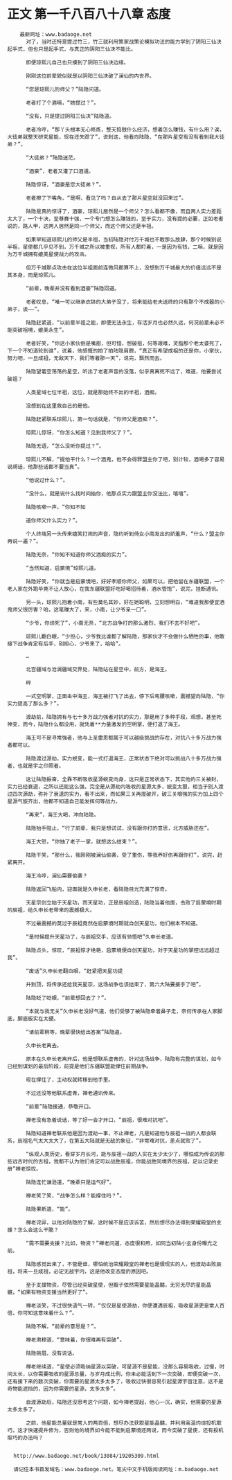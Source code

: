 # 正文 第一千八百八十八章 态度
        最新网址：www.badaoge.net
          对了，当时还特意提过竹三，竹三就利用策家战策论模拟功法的能力学到了阴阳三仙决起手式，但也只是起手式，与真正的阴阳三仙决不能比。
      
          即便琼熙儿自己也只摸到了阴阳三仙决边缘。
      
          刚刚这位前辈貌似就是以阴阳三仙决破了澜仙的内世界。
      
          “您是琼熙儿的师父？”陆隐问道。
      
          老者打了个酒嗝，“她提过？”。
      
          “没有，只是提过阴阳三仙决”陆隐道。
      
          老者冷哼，“那丫头根本无心修炼，整天捣鼓什么经济，想着怎么赚钱，有什么用？诶，大徒弟就整天研究星能，现在还失踪了”，说到这，他看向陆隐，“在那片星空有没有看到我大徒弟？”。
      
          “大徒弟？”陆隐迷茫。
      
          “酒豪”，老者又灌了口酒道。
      
          陆隐惊讶，“酒豪是您大徒弟？”。
      
          老者擦了下嘴角，“是啊，看见了吗？自从去了那片星空就没回来过”。
      
          陆隐是真的惊讶了，酒豪，琼熙儿居然是一个师父？怎么看都不像，而且两人实力差距太大了，一个十决，至尊赛十强，一个专门想怎么赚钱的，至于实力，没有提的必要，正如老者说的，路人甲，这两人居然是同一个师父，而这个师父还是半祖。
      
          如果早知道琼熙儿的师父是半祖，当初陆隐对付万千城也不敢那么放肆，那个时候别说半祖，星使都几乎见不到，万千城之所以被重视，所有人都盯着，一是因为有钱，二嘛，就是因为万千城拥有媲美星使战力的攻击。
      
          但万千城那点攻击在这位半祖面前连微风都算不上，没想到万千城最大的价值远远不是其本身，而是琼熙儿。
      
          “前辈，晚辈并没有看到酒豪”陆隐回道。
      
          老者叹息，“唯一可以继承衣钵的大弟子没了，将来能给老夫送终的只有那个不成器的小弟子，诶——”。
      
          陆隐赶紧道，“以前辈半祖之能，即便无法永生，存活岁月也必然久远，何况前辈未必不能突破祖境，媲美永生”。
      
          老者好笑，“你这小家伙倒是嘴甜，但可惜，想破祖，何等艰难，灵脂那个老太婆死了，下一个不知道轮到谁”，说着，他感慨的拍了拍陆隐肩膀，“真正有希望成祖的还是你，小家伙，努力吧，一旦成祖，无敌天下，我们等着那一天”，说完，飘然而去。
      
          陆隐望着空荡荡的星空，听出了老者声音的没落，似乎真离死不远了，难道，他要尝试破祖？
      
          人类星域七位半祖，这位，就是那始终不出的半祖，酒痴。
      
          没想到在这里救自己的是他。
      
          陆隐赶紧联系琼熙儿，第一句话就是，“你师父是酒痴？”。
      
          琼熙儿惊讶，“你怎么知道？见到我师父了？”。
      
          陆隐无语，“怎么没听你提过？”。
      
          琼熙儿不解，“提他干什么？一个酒鬼，他不会得罪盟主你了吧，别计较，酒喝多了容易说胡话，他那些话都不要当真”。
      
          “他说过什么？”。
      
          “没什么，就是说什么找时间抽你，他那点实力跟盟主你没法比，嘻嘻”。
      
          陆隐咳嗽一声，“你知不知
      
          道你师父什么实力？”。
      
          个人终端另一头传来嬉笑打闹的声音，隐约听到侍女小南发出的娇羞声，“什么？盟主你再说一遍？”。
      
          陆隐无奈，“你知不知道你师父酒痴的实力”。
      
          “当然知道，启蒙境”琼熙儿道。
      
          陆隐好笑，“你就当是启蒙境吧，好好孝顺你师父，如果可以，把他留在东疆联盟，一个老人家在外跑毕竟不让人放心，在我东疆联盟好吃好喝招待着，酒水管饱”，说完，挂断通讯。
      
          另一头，琼熙儿抱着小南，有些莫名其妙，好在她聪明，立刻想明白，“难道我那便宜酒鬼师父很厉害？哈，这笔赚大了，来，小南，让少爷亲一口”。
      
          “少爷，你烦死了”，小南无奈，“北方战争打的那么激烈，我们不去不好吧”。
      
          琼熙儿翻白眼，“少担心，少爷我比谁都了解陆隐，那家伙才不会做什么牺牲的事，他敢接下战争肯定有后手，别担心，少爷来了，哈哈”。
      
          …
      
          北宫疆域与沧澜疆域交界处，陆隐站在星空中，前方，是海王。
      
          砰
      
          一式空明掌，正面击中海王，海王被打飞了出去，停下后弯腰咳嗽，震撼望向陆隐，“你实力提高了那么多？”。
      
          渡劫前，陆隐拥有与七十多万战力强者对抗的实力，那是用了多种手段，观想，甚至死神变，而今，陆隐什么都没用，就凭着**力量激发的空明掌，便打退了海王。
      
          海王可不是寻常强者，他与上圣雷恩都属于可以越级挑战的存在，对抗八十多万战力强者都可以。
      
          陆隐渡过源劫，实力蜕变，能一式打退海王，正常状态下绝对可以挑战八十多万战力强者，也就是宇之印照者。
      
          这让陆隐振奋，全靠不断吸收星源蜕变肉身，这只是正常状态下，其实他的三关被封，实力已经衰退，之所以还能这么强，完全是从源劫内吸收的星源太多，蜕变太狠，相当于别人渡过四次源劫，弥补了衰退的实力，看不出来，而如果三关再度破开，破三关增强的实力加上四个星源气旋齐出，他都不知道自己能发挥何等战力。
      
          “再来”，海王大喝，冲向陆隐。
      
          陆隐抬手阻止，“行了前辈，我只是想试试，没有跟你打的意思，北方威胁还在”。
      
          海王大怒，“你抽了老子一掌，就想这么结束？”。
      
          陆隐干笑，“那什么，我刚刚被澜仙偷袭，受了重伤，等我养好伤再跟你打”，说完，赶紧离开。
      
          海王冷哼，澜仙需要偷袭？
      
          陆隐返回飞船内，迎面就是久申长老，看陆隐目光充满了惊奇。
      
          天星宗创立始于天星功，而天星功，正是辰祖创造，陆隐当着他面，击败了启蒙境时期的辰祖，给久申长老带来的震撼极大。
      
          不过最震撼的莫过于辰祖竟然在启蒙境时期就自创天星功，他们根本不知道。
      
          “是时候提升天星功了，与辰祖交手，应该有领悟吧”久申长老道。
      
          陆隐点头，惊叹，“辰祖惊才绝艳，启蒙境便自创天星功，对于天星功的掌控远远超过我”。
      
          “废话”久申长老翻白眼，“赶紧把天星功提
      
          升到顶，将传承还给我天星宗，这场战争也该结束了，第六大陆要接手了吧”。
      
          陆隐眨了眨眼，“前辈想回去了？”。
      
          “本就与我无关”久申长老没好气道，他们受够了被陆隐牵着鼻子走，奈何传承在人家脚底，脚底板实在太硬。
      
          “请前辈稍等，晚辈很快给出答案”陆隐道。
      
          久申长老离去。
      
          原本在久申长老离开后，他是想联系虚青的，针对这场战争，陆隐有完整的谋划，如今已经到谋划的最后阶段，前提是他们东疆联盟能撑住前期战争。
      
          现在撑住了，主动权就转移到他手里。
      
          不过还没等他联系虚青，禅老通讯传来。
      
          “前辈”陆隐接通，恭敬开口。
      
          禅老没有急着说话，等了好一会才开口，“辰祖，很难对抗吧”。
      
          陆隐知道禅老联系他是因为渡劫一事，不止禅老，凡是知道他与辰祖一战的人都会联系，辰祖名气太大太大了，在第五大陆就是无敌的象征，“非常难对抗，差点就败了”。
      
          “纵观人类历史，看穿岁月长河，能与辰祖一战的人实在太少太少了，哪怕成为传说的那些远古时代的古祖，我都不认为他们肯定可以战胜辰祖，你能战胜同境界的辰祖，足以记录史册”禅老惊叹。
      
          陆隐连忙谦逊道，“晚辈只是运气好”。
      
          禅老笑了笑，“战争怎么样？能撑住吗？”。
      
          陆隐果断道，“能”。
      
          禅老诧异，以他对陆隐的了解，这时候不是应该诉苦，然后想尽办法得到荣耀殿堂的支援？怎么会这么干脆？
      
          “需不需要支援？比如，物资？”禅老问道，态度很和煦，如同当初陆小玄身份曝光之前。
      
          陆隐感觉出来了，不管是谁，哪怕统治荣耀殿堂的禅老也是很现实的人，他渡劫击败辰祖，将来一旦成祖，必定无敌宇内，这是他改变态度的原因吧。
      
          至于支援物资，尽管已经突破星使，但骰子依然需要星能晶髓，无穷无尽的星能晶髓，“如果有物资支援当然更好了”。
      
          禅老淡笑，不过很快语气一转，“仅仅是星使源劫，你便遭遇辰祖，吸收星源更是常人百倍，你可知这意味着什么？”。
      
          陆隐不解，“前辈的意思是？”。
      
          禅老肃穆道，“意味着，你很难再有突破”。
      
          陆隐挑眉，没有说话。
      
          禅老继续道，“星使必须吸纳星源以突破，可星源不是星能，没那么容易吸收，过慢，时间太长，以你需要吸收的星源总量，与岁月成比例，你未必能活到下一次突破，即便突破一次，还有接下来的数次突破，你需要的星源太多太多了，吸收过快很容易引起星源宇宙注意，这不是奇物能遮挡的，因为你需要的星源，太多太多”。
      
          自渡源劫后，陆隐还没思考这个问题，如今禅老提起，他心一沉，确实，他需要的星源太多太多了。
      
          之前，他星能总量就是常人的两百倍，想尽办法获取星能晶髓，并利用高温灼烧投机取巧，这才快速提升修为，否则他的境界如今能不能到启蒙境还两说，而今突破了星使，还有投机取巧的办法吗？
      
      
      http://www.badaoge.net/book/13084/19205309.html
      
      请记住本书首发域名：www.badaoge.net。笔尖中文手机版阅读网址：m.badaoge.net